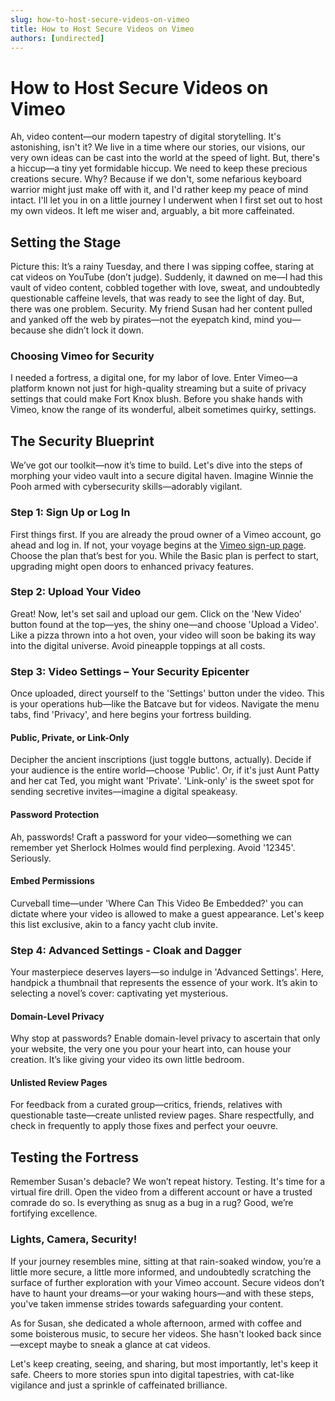 ```yaml
---
slug: how-to-host-secure-videos-on-vimeo
title: How to Host Secure Videos on Vimeo
authors: [undirected]
---
```



# How to Host Secure Videos on Vimeo

Ah, video content—our modern tapestry of digital storytelling. It's astonishing, isn't it? We live in a time where our stories, our visions, our very own ideas can be cast into the world at the speed of light. But, there's a hiccup—a tiny yet formidable hiccup. We need to keep these precious creations secure. Why? Because if we don't, some nefarious keyboard warrior might just make off with it, and I'd rather keep my peace of mind intact. I'll let you in on a little journey I underwent when I first set out to host my own videos. It left me wiser and, arguably, a bit more caffeinated.

## Setting the Stage

Picture this: It’s a rainy Tuesday, and there I was sipping coffee, staring at cat videos on YouTube (don’t judge). Suddenly, it dawned on me—I had this vault of video content, cobbled together with love, sweat, and undoubtedly questionable caffeine levels, that was ready to see the light of day. But, there was one problem. Security. My friend Susan had her content pulled and yanked off the web by pirates—not the eyepatch kind, mind you—because she didn’t lock it down.

### Choosing Vimeo for Security

I needed a fortress, a digital one, for my labor of love. Enter Vimeo—a platform known not just for high-quality streaming but a suite of privacy settings that could make Fort Knox blush. Before you shake hands with Vimeo, know the range of its wonderful, albeit sometimes quirky, settings.

## The Security Blueprint

We’ve got our toolkit—now it’s time to build. Let's dive into the steps of morphing your video vault into a secure digital haven. Imagine Winnie the Pooh armed with cybersecurity skills—adorably vigilant.

### Step 1: Sign Up or Log In

First things first. If you are already the proud owner of a Vimeo account, go ahead and log in. If not, your voyage begins at the [Vimeo sign-up page](https://vimeo.com/). Choose the plan that’s best for you. While the Basic plan is perfect to start, upgrading might open doors to enhanced privacy features.

### Step 2: Upload Your Video

Great! Now, let's set sail and upload our gem. Click on the 'New Video' button found at the top—yes, the shiny one—and choose 'Upload a Video'. Like a pizza thrown into a hot oven, your video will soon be baking its way into the digital universe. Avoid pineapple toppings at all costs. 

### Step 3: Video Settings – Your Security Epicenter

Once uploaded, direct yourself to the 'Settings' button under the video. This is your operations hub—like the Batcave but for videos. Navigate the menu tabs, find 'Privacy', and here begins your fortress building. 

#### Public, Private, or Link-Only

Decipher the ancient inscriptions (just toggle buttons, actually). Decide if your audience is the entire world—choose 'Public'. Or, if it's just Aunt Patty and her cat Ted, you might want 'Private'. 'Link-only' is the sweet spot for sending secretive invites—imagine a digital speakeasy.

#### Password Protection

Ah, passwords! Craft a password for your video—something we can remember yet Sherlock Holmes would find perplexing. Avoid '12345'. Seriously.

#### Embed Permissions

Curveball time—under 'Where Can This Video Be Embedded?' you can dictate where your video is allowed to make a guest appearance. Let's keep this list exclusive, akin to a fancy yacht club invite.

### Step 4: Advanced Settings - Cloak and Dagger

Your masterpiece deserves layers—so indulge in 'Advanced Settings'. Here, handpick a thumbnail that represents the essence of your work. It’s akin to selecting a novel’s cover: captivating yet mysterious.

#### Domain-Level Privacy

Why stop at passwords? Enable domain-level privacy to ascertain that only your website, the very one you pour your heart into, can house your creation. It’s like giving your video its own little bedroom.

#### Unlisted Review Pages

For feedback from a curated group—critics, friends, relatives with questionable taste—create unlisted review pages. Share respectfully, and check in frequently to apply those fixes and perfect your oeuvre.

## Testing the Fortress

Remember Susan's debacle? We won’t repeat history. Testing. It's time for a virtual fire drill. Open the video from a different account or have a trusted comrade do so. Is everything as snug as a bug in a rug? Good, we’re fortifying excellence.

### Lights, Camera, Security!

If your journey resembles mine, sitting at that rain-soaked window, you’re a little more secure, a little more informed, and undoubtedly scratching the surface of further exploration with your Vimeo account. Secure videos don’t have to haunt your dreams—or your waking hours—and with these steps, you've taken immense strides towards safeguarding your content.

As for Susan, she dedicated a whole afternoon, armed with coffee and some boisterous music, to secure her videos. She hasn't looked back since—except maybe to sneak a glance at cat videos.

Let's keep creating, seeing, and sharing, but most importantly, let's keep it safe. Cheers to more stories spun into digital tapestries, with cat-like vigilance and just a sprinkle of caffeinated brilliance.